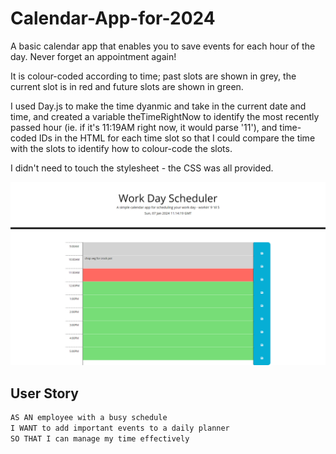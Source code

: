 # Calendar-App-for-2024

A basic calendar app that enables you to save events for each hour of the day. Never forget an appointment again!

It is colour-coded according to time; past slots are shown in grey, the current slot is in red and future slots are shown in green.

I used Day.js to make the time dyanmic and take in the current date and time, and created a variable theTimeRightNow to identify the most recently passed hour (ie. if it's 11:19AM right now, it would parse '11'), and time-coded IDs in the HTML for each time slot so that I could compare the time with the slots to identify how to colour-code the slots.

I didn't need to touch the stylesheet - the CSS was all provided.

![screenshot of working app, taken 7-1-24](./img/screencapture-127-0-0-1-5500-index-html-2024-01-07-11_15_12.png)

## User Story

```md
AS AN employee with a busy schedule
I WANT to add important events to a daily planner
SO THAT I can manage my time effectively
```
